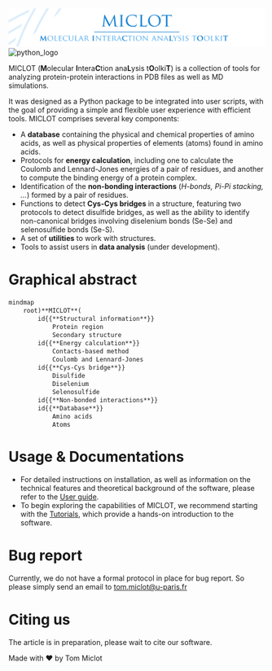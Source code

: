 <img src="__banner.png" alt="banner" class="center">
<img src="https://www.python.org/static/community_logos/python-powered-w.svg" alt="python_logo" width="80">


MICLOT (**M**olecular **I**ntera**C**tion ana**L**ysis t**O**olki**T**) is a collection of tools for analyzing protein-protein interactions in PDB files as well as MD simulations.

It was designed as a Python package to be integrated into user scripts, with the goal of providing a simple and flexible user experience with efficient tools. MICLOT comprises several key components:

- A **database** containing the physical and chemical properties of amino acids, as well as physical properties of elements (atoms) found in amino acids.
- Protocols for **energy calculation**, including one to calculate the Coulomb and Lennard-Jones energies of a pair of residues, and another to compute the binding energy of a protein complex.
- Identification of the **non-bonding interactions** (*H-bonds, Pi-Pi stacking, ...*) formed by a pair of residues.
- Functions to detect **Cys-Cys bridges** in a structure, featuring two protocols to detect disulfide bridges, as well as the ability to identify non-canonical bridges involving diselenium bonds (Se-Se) and selenosulfide bonds (Se-S).
- A set of **utilities** to work with structures.
- Tools to assist users in **data analysis** (under development).



# Graphical abstract

```mermaid
mindmap
    root)**MICLOT**(
        id{{**Structural information**}}
            Protein region
            Secondary structure
        id{{**Energy calculation**}}
            Contacts-based method
            Coulomb and Lennard-Jones
        id{{**Cys-Cys bridge**}}
            Disulfide
            Diselenium
            Selenosulfide
        id{{**Non-bonded interactions**}}
        id{{**Database**}}
            Amino acids
            Atoms
```




# Usage & Documentations

- For detailed instructions on installation, as well as information on the technical features and theoretical background of the software, please refer to the [User guide](User_Guide/Manual.md).
- To begin exploring the capabilities of MICLOT, we recommend starting with the [Tutorials](Tutorial/Tutorials.md), which provide a hands-on introduction to the software.




# Bug report

Currently, we do not have a formal protocol in place for bug report. So please simply send an email to [tom.miclot@u-paris.fr](tom.miclot@u-paris.fr)



# Citing us

The article is in preparation, please wait to cite our software.

Made with :heart: by Tom Miclot
